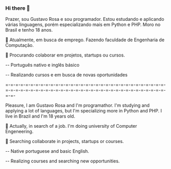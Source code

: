 ### Hi there 👋

<!--
**gustavodsrosa/gustavodsrosa** is a ✨ _special_ ✨ repository because its `README.md` (this file) appears on your GitHub profile.

Here are some ideas to get you started:

- 🔭 I’m currently working on ...
- 🌱 I’m currently learning ...
- 👯 I’m looking to collaborate on ...
- 🤔 I’m looking for help with ...
- 💬 Ask me about ...
- 📫 How to reach me: ...
- 😄 Pronouns: ...
- ⚡ Fun fact: ...
-->

Prazer, sou Gustavo Rosa e sou programador. Estou estudando e aplicando várias linguagens, porém especializando mais em Python e PHP. Moro no Brasil e tenho 18 anos.

🔭 Atualmente, em busca de emprego. Fazendo faculdade de Engenharia de Computação.

👯 Procurando colaborar em projetos, startups ou cursos.

-- Português nativo e inglês básico

-- Realizando cursos e em busca de novas oportunidades

=-=-=-=-=-=-=-=-=-=-=-=-=-=-=-=-=-=-=-=-=-=-=-=-=-=-=-=-=-=-=-=-=-=-=-=-=-=-=-=-=-=-=-=-=-=-=-=-=-=-=-=-=-=-=-=-=-=-=-=-=-=-=-=-=-=-

Pleasure, I am Gustavo Rosa and I'm programathor. I'm studying and applying a lot of languages, but I'm specializing more in Python and PHP. I live in Brazil and I'm 18 years old.

🔭 Actually, in search of a job. I'm doing university of Computer Engeneering.

👯 Searching collaborate in projects, startups or courses.

-- Native portuguese and basic English.

-- Realizing courses and searching new opportunities.



